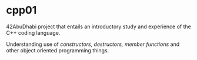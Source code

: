 # cpp01
42AbuDhabi project that entails an introductory study and experience of the C++ coding language.

Understanding use of *constructors, destructors, member functions* and other object oriented programming things.
